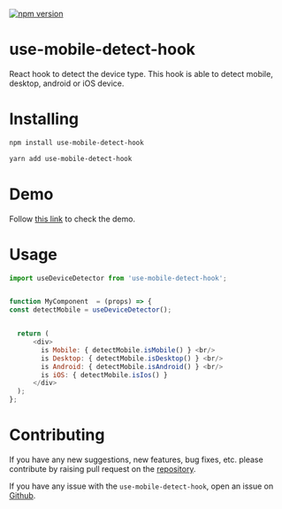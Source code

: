 [![npm version](https://badge.fury.io/js/use-mobile-detect-hook.svg)](https://badge.fury.io/js/use-mobile-detect-hook)

# use-mobile-detect-hook

React hook to detect the device type. This hook is able to detect mobile, desktop, android or iOS device.

# Installing

```bash
npm install use-mobile-detect-hook
```

```bash
yarn add use-mobile-detect-hook
```

# Demo

Follow [this link](http://www.maheshhaldar.com/demo-use-mobile-detect-hook/) to check the demo.

# Usage

```javascript
import useDeviceDetector from 'use-mobile-detect-hook';


function MyComponent  = (props) => {
const detectMobile = useDeviceDetector();


  return (
      <div>
        is Mobile: { detectMobile.isMobile() } <br/>
        is Desktop: { detectMobile.isDesktop() } <br/>
        is Android: { detectMobile.isAndroid() } <br/>
        is iOS: { detectMobile.isIos() }
      </div>
  );
};
```

# Contributing

If you have any new suggestions, new features, bug fixes, etc. please contribute by raising pull request on the [repository](https://github.com/haldarmahesh/use-mobile-detect-hook).

If you have any issue with the `use-mobile-detect-hook`, open an issue on [Github](https://github.com/haldarmahesh/use-mobile-detect-hook).
